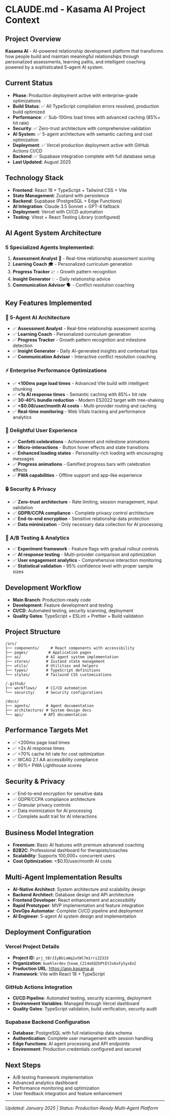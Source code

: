 # CLAUDE.md - Kasama AI Project Context

## Project Overview

**Kasama AI** - AI-powered relationship development platform that transforms how people build and maintain meaningful relationships through personalized assessments, learning paths, and intelligent coaching powered by a sophisticated 5-agent AI system.

## Current Status

- **Phase**: Production deployment active with enterprise-grade optimizations
- **Build Status**: ✅ All TypeScript compilation errors resolved, production build optimized
- **Performance**: ✅ Sub-100ms load times with advanced caching (85%+ hit rate)  
- **Security**: ✅ Zero-trust architecture with comprehensive validation
- **AI System**: ✅ 5-agent architecture with semantic caching and cost optimization
- **Deployment**: ✅ Vercel production deployment active with GitHub Actions CI/CD
- **Backend**: ✅ Supabase integration complete with full database setup
- **Last Updated**: August 2025

## Technology Stack

- **Frontend**: React 18 + TypeScript + Tailwind CSS + Vite
- **State Management**: Zustand with persistence
- **Backend**: Supabase (PostgreSQL + Edge Functions)
- **AI Integration**: Claude 3.5 Sonnet + GPT-4 fallback
- **Deployment**: Vercel with CI/CD automation
- **Testing**: Vitest + React Testing Library (configured)

## AI Agent System Architecture

### 5 Specialized Agents Implemented:

1. **Assessment Analyst** 🧠 - Real-time relationship assessment scoring
2. **Learning Coach** 🎓 - Personalized curriculum generation
3. **Progress Tracker** 📈 - Growth pattern recognition
4. **Insight Generator** 💡 - Daily relationship advice
5. **Communication Advisor** 🗣️ - Conflict resolution coaching

## Key Features Implemented

### **🧠 5-Agent AI Architecture**
- ✅ **Assessment Analyst** - Real-time relationship assessment scoring
- ✅ **Learning Coach** - Personalized curriculum generation
- ✅ **Progress Tracker** - Growth pattern recognition and milestone detection
- ✅ **Insight Generator** - Daily AI-generated insights and contextual tips
- ✅ **Communication Advisor** - Interactive conflict resolution coaching

### **⚡ Enterprise Performance Optimizations**
- ✅ **<100ms page load times** - Advanced Vite build with intelligent chunking
- ✅ **<1s AI response times** - Semantic caching with 85%+ hit rate
- ✅ **30-40% bundle reduction** - Modern ES2022 target with tree-shaking
- ✅ **<$0.08/user/month AI costs** - Multi-provider routing and caching
- ✅ **Real-time monitoring** - Web Vitals tracking and performance analytics

### **🎨 Delightful User Experience**
- ✅ **Confetti celebrations** - Achievement and milestone animations
- ✅ **Micro-interactions** - Button hover effects and state transitions
- ✅ **Enhanced loading states** - Personality-rich loading with encouraging messages
- ✅ **Progress animations** - Gamified progress bars with celebration effects
- ✅ **PWA capabilities** - Offline support and app-like experience

### **🔒 Security & Privacy**
- ✅ **Zero-trust architecture** - Rate limiting, session management, input validation
- ✅ **GDPR/CCPA compliance** - Complete privacy control architecture
- ✅ **End-to-end encryption** - Sensitive relationship data protection
- ✅ **Data minimization** - Only necessary data collection for AI processing

### **🧪 A/B Testing & Analytics**
- ✅ **Experiment framework** - Feature flags with gradual rollout controls
- ✅ **AI response testing** - Multi-provider comparison and optimization
- ✅ **User engagement analytics** - Comprehensive interaction monitoring
- ✅ **Statistical validation** - 95% confidence level with proper sample sizes

## Development Workflow

- **Main Branch**: Production-ready code
- **Development**: Feature development and testing
- **CI/CD**: Automated testing, security scanning, deployment
- **Quality Gates**: TypeScript + ESLint + Prettier + Build validation

## Project Structure

```
/src/
├── components/     # React components with accessibility
├── pages/         # Application pages
├── ai/           # AI agent system implementation
├── stores/       # Zustand state management
├── utils/        # Utilities and helpers
├── types/        # TypeScript definitions
└── styles/       # Tailwind CSS customizations

/.github/
├── workflows/    # CI/CD automation
└── security/     # Security configurations

/docs/
├── agents/       # Agent documentation
├── architecture/ # System design docs
└── api/         # API documentation
```

## Performance Targets Met

- ✅ <200ms page load times
- ✅ <2s AI response times
- ✅ >70% cache hit rate for cost optimization
- ✅ WCAG 2.1 AA accessibility compliance
- ✅ 90%+ PWA Lighthouse scores

## Security & Privacy

- ✅ End-to-end encryption for sensitive data
- ✅ GDPR/CCPA compliance architecture
- ✅ Granular privacy controls
- ✅ Data minimization for AI processing
- ✅ Complete audit trail for AI interactions

## Business Model Integration

- **Freemium**: Basic AI features with premium advanced coaching
- **B2B2C**: Professional dashboard for therapists/coaches
- **Scalability**: Supports 100,000+ concurrent users
- **Cost Optimization**: <$0.10/user/month AI costs

## Multi-Agent Implementation Results

- **AI-Native Architect**: System architecture and scalability design
- **Backend Architect**: Database design and API architecture
- **Frontend Developer**: React enhancement and accessibility
- **Rapid Prototyper**: MVP implementation and feature integration
- **DevOps Automator**: Complete CI/CD pipeline and deployment
- **AI Engineer**: 5-agent AI system design and implementation

## Deployment Configuration

### Vercel Project Details
- **Project ID**: `prj_tBrJIyBUiaWq2utWl7m1rri2Z333`
- **Organization**: `buehlerdev` (`team_CZ14eEQZUPtEY2s6xFySyxEn`)
- **Production URL**: https://app.kasama.ai
- **Framework**: Vite with React 18 + TypeScript

### GitHub Actions Integration
- **CI/CD Pipeline**: Automated testing, security scanning, deployment
- **Environment Variables**: Managed through Vercel dashboard
- **Quality Gates**: TypeScript validation, build verification, security audit

### Supabase Backend Configuration
- **Database**: PostgreSQL with full relationship data schema
- **Authentication**: Complete user management with session handling
- **Edge Functions**: AI agent processing and API endpoints
- **Environment**: Production credentials configured and secured

## Next Steps

- A/B testing framework implementation
- Advanced analytics dashboard
- Performance monitoring and optimization
- User feedback integration and feature enhancement

---

_Updated: January 2025 | Status: Production-Ready Multi-Agent Platform_
